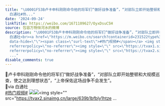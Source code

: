 ```yaml
---
title: "\U0001F53B卢卡申科刚刚命令他的将军们“做好战争准备”，“对部队立即开始整顿和大规模巡查，使之达到理想状态”，“上帝保佑这场战争不会发生”。\U0001F53Bvia
  白通社#热..."
date: '2024-09-24'
linkTitle: https://weibo.com/1671109627/OyxDsuC5H
source: 包容万物恒河水的微博
description: "\U0001F53B卢卡申科刚刚命令他的将军们“做好战争准备”，“对部队立即开始整顿和大规模巡查，使之达到理想状态”，“上帝保佑这场战争不会发生”。<br>\U0001F53Bvia
  白通社<br><a href=\"https://m.weibo.cn/search?containerid=231522type%3D1%26t%3D10%26q%3D%23%E7%83%AD%E9%97%A8%E8%A7%86%E9%A2%91%23&amp;isnewpage=1\"
  data-hide=\"\"><span class=\"surl-text\">#热门视频#</span></a> <img style=\"\" src=\"https://tvax3.sinaimg.cn/large/639b1bfbly1htze00y5tjj20zk0k075z.jpg\"
  referrerpolicy=\"no-referrer\"><img style=\"\" src=\"https://tvax1.sinaimg.cn/large/639b1bfbly1htze01u5gwj20zk0k0q4b.jpg\"
  referrerpolicy=\"no-referrer\"><img style=\"\" src=\"https://tvax2.sinaimg.cn/large/639b1bfbly1htze
  ..."
disable_comments: true
---
```

🔻卢卡申科刚刚命令他的将军们“做好战争准备”，“对部队立即开始整顿和大规模巡查，使之达到理想状态”，“上帝保佑这场战争不会发生”。<br>🔻via 白通社<br><a href="https://m.weibo.cn/search?containerid=231522type%3D1%26t%3D10%26q%3D%23%E7%83%AD%E9%97%A8%E8%A7%86%E9%A2%91%23&amp;isnewpage=1" data-hide=""><span class="surl-text">#热门视频#</span></a> <img style="" src="https://tvax3.sinaimg.cn/large/639b1bfbly1htze00y5tjj20zk0k075z.jpg" referrerpolicy="no-referrer"><img style="" src="https://tvax1.sinaimg.cn/large/639b1bfbly1htze01u5gwj20zk0k0q4b.jpg" referrerpolicy="no-referrer"><img style="" src="https://tvax2.sinaimg.cn/large/639b1bfbly1htze ...